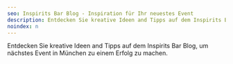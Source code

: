 ```yaml
---
seo: Inspirits Bar Blog - Inspiration für Ihr neuestes Event
description: Entdecken Sie kreative Ideen and Tipps auf dem Inspirits Bar Blog, um nächstes Event in München zu einem Erfolg zu machen.
noindex: n
---
```

Entdecken Sie kreative Ideen and Tipps auf dem Inspirits Bar Blog, um nächstes Event in München zu einem Erfolg zu machen.